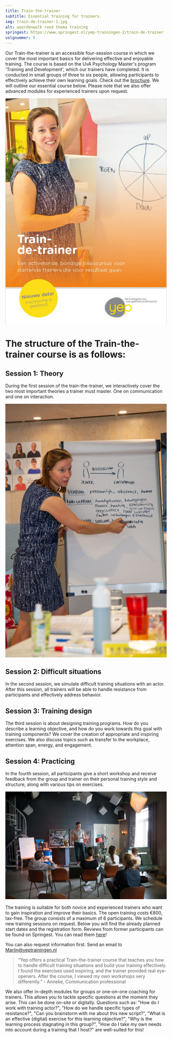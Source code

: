 ```yaml
---
title: Train-the-trainer
subtitle: Essential training for trainers.
img: train-de-trainer-1.jpg
alt: woordenwolk rond thema training
springest: https://www.springest.nl/yep-trainingen-2/train-de-trainer
volgnummer: 5
---
```


Our Train-the-trainer is an accessible four-session course in which we cover the most important basics for delivering effective and enjoyable training. The course is based on the UvA Psychology Master's program 'Training and Development', which our trainers have completed. It is conducted in small groups of three to six people, allowing participants to effectively achieve their own learning goals. Check out the [brochure](./../Brochure-Train-de-trainer-Yep.pdf). We will outline our essential course below. Please note that we also offer advanced modules for experienced trainers upon request.

[![Brochure](./train-de-trainer-2.jpg)](./../Brochure-Train-de-trainer-Yep.pdf)

# The structure of the Train-the-trainer course is as follows:

## Session 1: Theory

During the first session of the train-the-trainer, we interactively cover the two most important theories a trainer must master. One on communication and one on interaction.

![Marijn explains a communication model](./train-de-trainer-5.jpg)

## Session 2: Difficult situations

In the second session, we simulate difficult training situations with an actor. After this session, all trainers will be able to handle resistance from participants and effectively address behavior.

## Session 3: Training design

The third session is about designing training programs. How do you describe a learning objective, and how do you work towards this goal with training components? We cover the creation of appropriate and inspiring exercises. We also discuss topics such as transfer to the workplace, attention span, energy, and engagement.

## Session 4: Practicing

In the fourth session, all participants give a short workshop and receive feedback from the group and trainer on their personal training style and structure, along with various tips on exercises.

![Trainer in front of a group](./train-de-trainer-3.jpg)

The training is suitable for both novice and experienced trainers who want to gain inspiration and improve their basics. The open training costs €800, tax-free. The group consists of a maximum of 6 participants. We schedule new training sessions on request. Below you will find the already planned start dates and the registration form. Reviews from former participants can be found on Springest. You can read them [here](https://www.springest.nl/Yep-Trainingen/train-de-trainer#ervaringen)!

You can also request information first. Send an email to Marijn@yeptrainingen.nl

> “Yep offers a practical Train-the-trainer course that teaches you how to handle difficult training situations and build your training effectively. I found the exercises used inspiring, and the trainer provided real eye-openers. After the course, I viewed my own workshops very differently.” - Anneke, Communication professional

We also offer in-depth modules for groups or one-on-one coaching for trainers. This allows you to tackle specific questions at the moment they arise. This can be done on-site or digitally. Questions such as: "How do I work with training actor?", "How do we handle specific types of resistance?", "Can you brainstorm with me about this new script?", "What is an effective (digital) exercise for this learning objective?", "Why is the learning process stagnating in this group?", "How do I take my own needs into account during a training that I host?" are well-suited for this!
